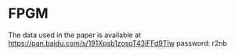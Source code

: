 # FPGM
The data used in the paper is available at https://pan.baidu.com/s/191Xpsb1zosoT43iFFd9Tlw   password: r2nb
